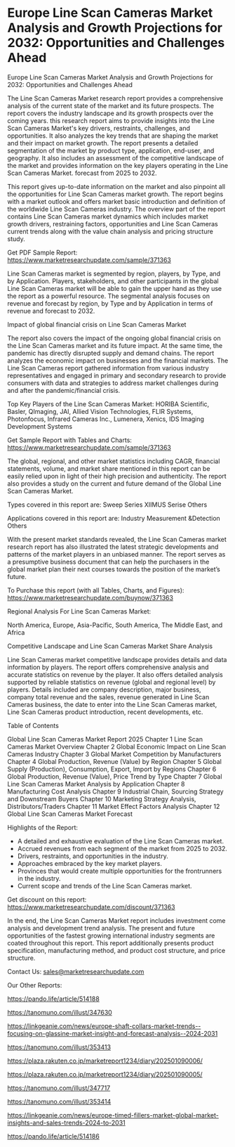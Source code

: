 # Europe Line Scan Cameras Market Analysis and Growth Projections for 2032: Opportunities and Challenges Ahead

Europe Line Scan Cameras Market Analysis and Growth Projections for 2032: Opportunities and Challenges Ahead

The Line Scan Cameras Market research report provides a comprehensive analysis of the current state of the market and its future prospects. The report covers the industry landscape and its growth prospects over the coming years. this research report aims to provide insights into the Line Scan Cameras Market's key drivers, restraints, challenges, and opportunities. It also analyzes the key trends that are shaping the market and their impact on market growth. The report presents a detailed segmentation of the market by product type, application, end-user, and geography. It also includes an assessment of the competitive landscape of the market and provides information on the key players operating in the Line Scan Cameras Market. forecast from 2025 to 2032.

This report gives up-to-date information on the market and also pinpoint all the opportunities for Line Scan Cameras market growth. The report begins with a market outlook and offers market basic introduction and definition of the worldwide Line Scan Cameras industry. The overview part of the report contains Line Scan Cameras market dynamics which includes market growth drivers, restraining factors, opportunities and Line Scan Cameras current trends along with the value chain analysis and pricing structure study.

Get PDF Sample Report: https://www.marketresearchupdate.com/sample/371363

Line Scan Cameras market is segmented by region, players, by Type, and by Application. Players, stakeholders, and other participants in the global Line Scan Cameras market will be able to gain the upper hand as they use the report as a powerful resource. The segmental analysis focuses on revenue and forecast by region, by Type and by Application in terms of revenue and forecast to 2032.

Impact of global financial crisis on Line Scan Cameras Market

The report also covers the impact of the ongoing global financial crisis on the Line Scan Cameras market and its future impact. At the same time, the pandemic has directly disrupted supply and demand chains. The report analyzes the economic impact on businesses and the financial markets. The Line Scan Cameras report gathered information from various industry representatives and engaged in primary and secondary research to provide consumers with data and strategies to address market challenges during and after the pandemic/financial crisis.

Top Key Players of the Line Scan Cameras Market:
HORIBA Scientific, Basler, QImaging, JAI, Allied Vision Technologies, FLIR Systems, Photonfocus, Infrared Cameras Inc., Lumenera, Xenics, IDS Imaging Development Systems


Get Sample Report with Tables and Charts: https://www.marketresearchupdate.com/sample/371363

The global, regional, and other market statistics including CAGR, financial statements, volume, and market share mentioned in this report can be easily relied upon in light of their high precision and authenticity. The report also provides a study on the current and future demand of the Global Line Scan Cameras Market.

Types covered in this report are:
Sweep Series
XIIMUS Serise
Others


Applications covered in this report are:
Industry
Measurement &Detection
Others


With the present market standards revealed, the Line Scan Cameras market research report has also illustrated the latest strategic developments and patterns of the market players in an unbiased manner. The report serves as a presumptive business document that can help the purchasers in the global market plan their next courses towards the position of the market’s future.

To Purchase this report (with all Tables, Charts, and Figures): https://www.marketresearchupdate.com/buynow/371363

Regional Analysis For Line Scan Cameras Market:

North America, Europe, Asia-Pacific, South America, The Middle East, and Africa

Competitive Landscape and Line Scan Cameras Market Share Analysis

Line Scan Cameras market competitive landscape provides details and data information by players. The report offers comprehensive analysis and accurate statistics on revenue by the player. It also offers detailed analysis supported by reliable statistics on revenue (global and regional level) by players. Details included are company description, major business, company total revenue and the sales, revenue generated in Line Scan Cameras business, the date to enter into the Line Scan Cameras market, Line Scan Cameras product introduction, recent developments, etc.

Table of Contents

Global Line Scan Cameras Market Report 2025
Chapter 1 Line Scan Cameras Market Overview
Chapter 2 Global Economic Impact on Line Scan Cameras Industry
Chapter 3 Global Market Competition by Manufacturers
Chapter 4 Global Production, Revenue (Value) by Region
Chapter 5 Global Supply (Production), Consumption, Export, Import by Regions
Chapter 6 Global Production, Revenue (Value), Price Trend by Type
Chapter 7 Global Line Scan Cameras Market Analysis by Application
Chapter 8 Manufacturing Cost Analysis
Chapter 9 Industrial Chain, Sourcing Strategy and Downstream Buyers
Chapter 10 Marketing Strategy Analysis, Distributors/Traders
Chapter 11 Market Effect Factors Analysis
Chapter 12 Global Line Scan Cameras Market Forecast

Highlights of the Report:

- A detailed and exhaustive evaluation of the Line Scan Cameras market.
- Accrued revenues from each segment of the market from 2025 to 2032.
- Drivers, restraints, and opportunities in the industry.
- Approaches embraced by the key market players.
- Provinces that would create multiple opportunities for the frontrunners in the industry.
- Current scope and trends of the Line Scan Cameras market.

Get discount on this report: https://www.marketresearchupdate.com/discount/371363

In the end, the Line Scan Cameras Market report includes investment come analysis and development trend analysis. The present and future opportunities of the fastest growing international industry segments are coated throughout this report. This report additionally presents product specification, manufacturing method, and product cost structure, and price structure.

Contact Us:
sales@marketresearchupdate.com

Our Other Reports:

https://pando.life/article/514188

https://tanomuno.com/illust/347630

https://linkgeanie.com/news/europe-shaft-collars-market-trends--focusing-on-glassine-market-insight-and-forecast-analysis--2024-2031

https://tanomuno.com/illust/353413

https://plaza.rakuten.co.jp/marketreport1234/diary/202501090006/

https://plaza.rakuten.co.jp/marketreport1234/diary/202501090005/

https://tanomuno.com/illust/347717

https://tanomuno.com/illust/353414

https://linkgeanie.com/news/europe-timed-fillers-market-global-market-insights-and-sales-trends-2024-to-2031

https://pando.life/article/514186
